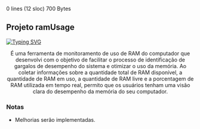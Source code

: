 0 lines (12 sloc) 700 Bytes

## Projeto ramUsage 

[![Typing SVG](https://readme-typing-svg.herokuapp.com?font=Fira+Code&size=30&pause=1000&color=4682B4&center=true&width=1000&lines=Monitoramento+de+ram)](https://git.io/typing-svg)

<div align="center"> 
<p>É uma ferramenta de monitoramento de uso de RAM do computador que desenvolvi com o objetivo de facilitar o processo de identificação de gargalos de desempenho do sistema e otimizar o uso da memória. Ao coletar informações sobre a quantidade total de RAM disponível, a quantidade de RAM em uso, a quantidade de RAM livre e a porcentagem de RAM utilizada em tempo real, permito que os usuários tenham uma visão clara do desempenho da memória do seu computador.</p>
 
</div>

### Notas

- Melhorias serão implementadas.

